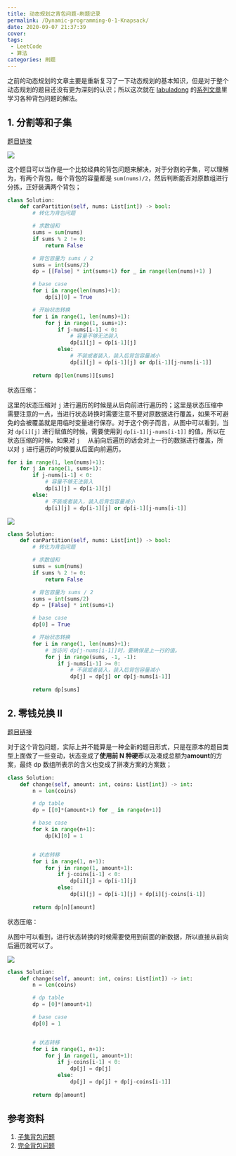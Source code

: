 ```yaml
---
title: 动态规划之背包问题-刷题记录
permalink: /Dynamic-programming-0-1-Knapsack/
date: 2020-09-07 21:37:39
cover: 
tags: 
 - LeetCode
 - 算法
categories: 刷题
---
```


之前的动态规划的文章主要是重新复习了一下动态规划的基本知识，但是对于整个动态规划的题目还没有更为深刻的认识；所以这次就在 [labuladong](https://labuladong.gitbook.io/algo/) 的[系列文章](https://mp.weixin.qq.com/s/RXfnhSpVBmVneQjDSUSAVQ)里学习各种背包问题的解法。

<!--more-->

## 1. 分割等和子集

[题目链接](https://leetcode-cn.com/problems/partition-equal-subset-sum/)

![](https://xerrors.oss-cn-shanghai.aliyuncs.com/imgs/20200907230101.png)

这个题目可以当作是一个比较经典的背包问题来解决，对于分割的子集，可以理解为，有两个背包，每个背包的容量都是 `sum(nums)/2`，然后判断能否对原数组进行分拣，正好装满两个背包；

```python
class Solution:
    def canPartition(self, nums: List[int]) -> bool:
        # 转化为背包问题

        # 求数组和
        sums = sum(nums)
        if sums % 2 != 0:
            return False

        # 背包容量为 sums / 2
        sums = int(sums/2)
        dp = [[False] * int(sums+1) for _ in range(len(nums)+1) ]

        # base case
        for i in range(len(nums)+1):
            dp[i][0] = True 

        # 开始状态转换
        for i in range(1, len(nums)+1):
            for j in range(1, sums+1):
                if j-nums[i-1] < 0:
                    # 容量不够无法装入
                    dp[i][j] = dp[i-1][j]
                else:
                    # 不装或者装入，装入后背包容量减小
                    dp[i][j] = dp[i-1][j] or dp[i-1][j-nums[i-1]]
        
        return dp[len(nums)][sums]
```

状态压缩：

这里的状态压缩对 `j` 进行遍历的时候是从后向前进行遍历的；这里是状态压缩中需要注意的一点，当进行状态转换时需要注意不要对原数据进行覆盖，如果不可避免的会被覆盖就是用临时变量进行保存。对于这个例子而言，从图中可以看到，当对 `dp[i][j]` 进行赋值的时候，需要使用到 `dp[i-1][j-nums[i-1]]` 的值，所以在状态压缩的时候，如果对 `j  ` 从前向后遍历的话会对上一行的数据进行覆盖，所以对 `j` 进行遍历的时候要从后面向前遍历。

```python
for i in range(1, len(nums)+1):
    for j in range(1, sums+1):
        if j-nums[i-1] < 0:
            # 容量不够无法装入
            dp[i][j] = dp[i-1][j]
        else:
            # 不装或者装入，装入后背包容量减小
            dp[i][j] = dp[i-1][j] or dp[i-1][j-nums[i-1]]
```

![](https://xerrors.oss-cn-shanghai.aliyuncs.com/imgs/20200907215829.png)

```python
class Solution:
    def canPartition(self, nums: List[int]) -> bool:
        # 转化为背包问题

        # 求数组和
        sums = sum(nums)
        if sums % 2 != 0:
            return False

        # 背包容量为 sums / 2
        sums = int(sums/2)
        dp = [False] * int(sums+1)

        # base case
        dp[0] = True 

        # 开始状态转换
        for i in range(1, len(nums)+1):
            # 当访问 dp[j-nums[i-1]]时，要确保是上一行的值。
            for j in range(sums, -1, -1):
                if j-nums[i-1] >= 0:
                    # 不装或者装入，装入后背包容量减小
                    dp[j] = dp[j] or dp[j-nums[i-1]]
        
        return dp[sums]
```

## 2. 零钱兑换 II

[题目链接](https://leetcode-cn.com/problems/coin-change-2/)

对于这个背包问题，实际上并不能算是一种全新的题目形式，只是在原本的题目类型上面做了一些变动，状态变成了**使用前 N 种硬币**以及凑成总额为**amount**的方案，最终 dp 数组所表示的含义也变成了拼凑方案的方案数；

```python
class Solution:
    def change(self, amount: int, coins: List[int]) -> int:
        n = len(coins)

        # dp table
        dp = [[0]*(amount+1) for _ in range(n+1)]

        # base case
        for k in range(n+1):
            dp[k][0] = 1


        # 状态转移
        for i in range(1, n+1):
            for j in range(1, amount+1):
                if j-coins[i-1] < 0:
                    dp[i][j] = dp[i-1][j]
                else:
                    dp[i][j] = dp[i-1][j] + dp[i][j-coins[i-1]]
        
        return dp[n][amount]
```

状态压缩：

从图中可以看到，进行状态转换的时候需要使用到前面的新数据，所以直接从前向后遍历就可以了。

![](https://xerrors.oss-cn-shanghai.aliyuncs.com/imgs/20200907225814.png)

```python
class Solution:
    def change(self, amount: int, coins: List[int]) -> int:
        n = len(coins)

        # dp table
        dp = [0]*(amount+1)

        # base case
        dp[0] = 1


        # 状态转移
        for i in range(1, n+1):
            for j in range(1, amount+1):
                if j-coins[i-1] < 0:
                    dp[j] = dp[j]
                else:
                    dp[j] = dp[j] + dp[j-coins[i-1]]
        
        return dp[amount]
```

## 参考资料

1. [子集背包问题](https://labuladong.gitbook.io/algo/dong-tai-gui-hua-xi-lie/bei-bao-zi-ji)
2. [完全背包问题](https://labuladong.gitbook.io/algo/dong-tai-gui-hua-xi-lie/bei-bao-ling-qian)